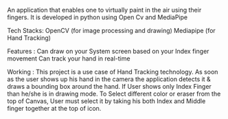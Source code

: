 An application that enables one to virtually paint in the air using their fingers. It is developed in python using Open Cv and MediaPipe

Tech Stacks:
OpenCV (for image processing and drawing)
Mediapipe (for Hand Tracking)

Features :
Can draw on your System screen based on your Index finger movement
Can track your hand in real-time

Working :
This project is a use case of Hand Tracking technology.
As soon as the user shows up his hand in the camera the application detects it & draws a bounding box around the hand.
If User shows only Index Finger than he/she is in drawing mode.
To Select different color or eraser from the top of Canvas, User must select it by taking his both Index and Middle finger together at the top of icon.